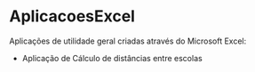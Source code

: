 # AplicacoesExcel

Aplicações de utilidade geral criadas através do Microsoft Excel:
  - Aplicação de Cálculo de distâncias entre escolas

